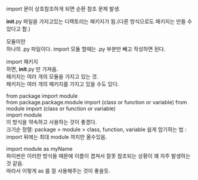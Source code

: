
import 문이 상호참조하게 되면 순환 참조 문제 발생.  

__init__.py 파일을 가지고있는 디렉토리는 패키지가 됨.(다른 방식으로도 패키지는 만들 수 있다고 함.)  

모듈이란  
하나의 .py 파일이다. import 모듈 할때는 .py 부분만 빼고 작성하면 된다.  

import 패키지  
하면, __init__.py 만 가져옴.  
패키지는 여러 개의 모듈을 가지고 있는 것.  
패키지는 여러 개의 패키지를 가지고 있을 수도 있다.  


from package import module  
from package.package.module import (class or function or variable)
from module import (class or function or variable)  
import module  
이 방식을 약속하고 사용하는 것이 좋겠다.  
크기순 정렬: package > module > class, function, variable
쉽게 암기하는 법 : import 뒤에는 최대 module 까지만 올수있음.  

import module as myName  
파이썬은 이러한 방식들 때문에 이름이 겹쳐서 잘못 참조되는 상황이 꽤 자주 발생하는 것 같음.  
따라서 이렇게 as 를 잘 사용해주는 것이 좋을듯.